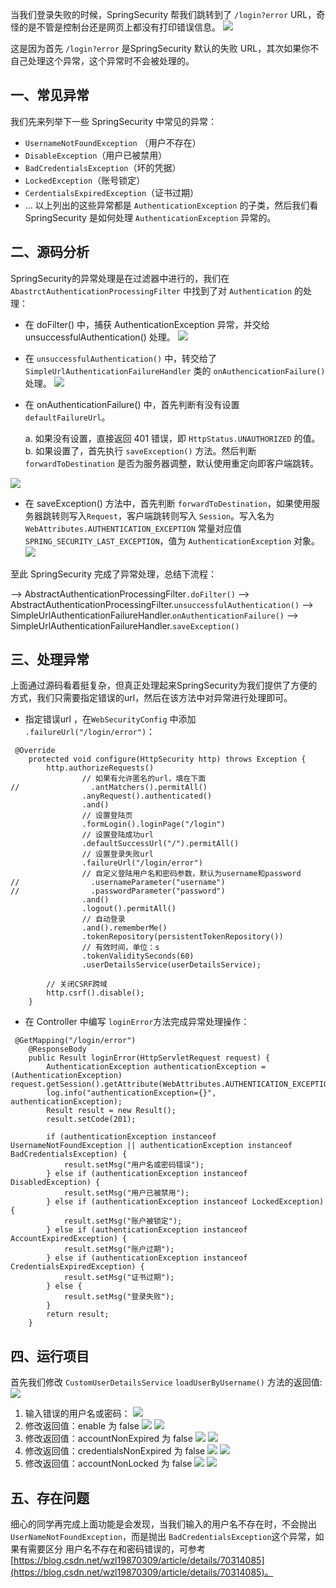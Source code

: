 当我们登录失败的时候，SpringSecurity 帮我们跳转到了 `/login?error` URL，奇怪的是不管是控制台还是网页上都没有打印错误信息。
![](https://upload-images.jianshu.io/upload_images/11464886-8a702143d6654227.png?imageMogr2/auto-orient/strip%7CimageView2/2/w/1240)

这是因为首先 `/login?error` 是SpringSecurity 默认的失败 URL，其次如果你不自己处理这个异常，这个异常时不会被处理的。

## 一、常见异常
我们先来列举下一些 SpringSecurity 中常见的异常：
- `UsernameNotFoundException` （用户不存在）
- `DisableException`（用户已被禁用）
- `BadCredentialsException`（坏的凭据）
- `LockedException`（账号锁定）
- `CerdentialsExpiredException`（证书过期）
- ...
以上列出的这些异常都是 `AuthenticationException` 的子类，然后我们看 SpringSecurity 是如何处理 `AuthenticationException` 异常的。

## 二、源码分析
SpringSecurity的异常处理是在过滤器中进行的，我们在 `AbastrctAuthenticationProcessingFilter` 中找到了对 `Authentication` 的处理：
- 在 doFilter() 中，捕获 AuthenticationException 异常，并交给 unsuccessfulAuthentication() 处理。
![](https://upload-images.jianshu.io/upload_images/11464886-3d79a9c35d16a904.png?imageMogr2/auto-orient/strip%7CimageView2/2/w/1240)
- 在 `unsuccessfulAuthentication()` 中，转交给了 `SimpleUrlAuthenticationFailureHandler` 类的 `onAuthencicationFailure()` 处理。
![](https://upload-images.jianshu.io/upload_images/11464886-5bee808f9e6b76e3.png?imageMogr2/auto-orient/strip%7CimageView2/2/w/1240)
- 在 onAuthenticationFailure() 中，首先判断有没有设置 `defaultFailureUrl`。

   a. 如果没有设置，直接返回 401 错误，即 `HttpStatus.UNAUTHORIZED` 的值。
   b. 如果设置了，首先执行 `saveException()` 方法。然后判断 `forwardToDestination` 是否为服务器调整，默认使用重定向即客户端跳转。

![](https://upload-images.jianshu.io/upload_images/11464886-db57d1e842f65ea2.png?imageMogr2/auto-orient/strip%7CimageView2/2/w/1240)

- 在 saveException() 方法中，首先判断 `forwardToDestination`，如果使用服务器跳转则写入`Request`，客户端跳转则写入 `Session`。写入名为 `WebAttributes.AUTHENTICATION_EXCEPTION` 常量对应值`SPRING_SECURITY_LAST_EXCEPTION`，值为 `AuthenticationException` 对象。
![](https://upload-images.jianshu.io/upload_images/11464886-97e8cb95c2b433fc.png?imageMogr2/auto-orient/strip%7CimageView2/2/w/1240)

至此 SpringSecurity 完成了异常处理，总结下流程：

–> AbstractAuthenticationProcessingFilter`.doFilter()`
–> AbstractAuthenticationProcessingFilter.`unsuccessfulAuthentication()`
–> SimpleUrlAuthenticationFailureHandler.`onAuthenticationFailure()`
–> SimpleUrlAuthenticationFailureHandler.`saveException()`

## 三、处理异常
上面通过源码看着挺复杂，但真正处理起来SpringSecurity为我们提供了方便的方式，我们只需要指定错误的url，然后在该方法中对异常进行处理即可。
- 指定错误url ，在`WebSecurityConfig` 中添加 `.failureUrl("/login/error")`：
```
 @Override
    protected void configure(HttpSecurity http) throws Exception {
        http.authorizeRequests()
                // 如果有允许匿名的url，填在下面
//                .antMatchers().permitAll()
                .anyRequest().authenticated()
                .and()
                // 设置登陆页
                .formLogin().loginPage("/login")
                // 设置登陆成功url
                .defaultSuccessUrl("/").permitAll()
                // 设置登录失败url
                .failureUrl("/login/error")
                // 自定义登陆用户名和密码参数，默认为username和password
//                .usernameParameter("username")
//                .passwordParameter("password")
                .and()
                .logout().permitAll()
                // 自动登录
                .and().rememberMe()
                .tokenRepository(persistentTokenRepository())
                // 有效时间，单位：s
                .tokenValiditySeconds(60)
                .userDetailsService(userDetailsService);

        // 关闭CSRF跨域
        http.csrf().disable();
    }
```
- 在 Controller 中编写 `loginError`方法完成异常处理操作：
```
 @GetMapping("/login/error")
    @ResponseBody
    public Result loginError(HttpServletRequest request) {
        AuthenticationException authenticationException = (AuthenticationException) request.getSession().getAttribute(WebAttributes.AUTHENTICATION_EXCEPTION);
        log.info("authenticationException={}", authenticationException);
        Result result = new Result();
        result.setCode(201);

        if (authenticationException instanceof UsernameNotFoundException || authenticationException instanceof BadCredentialsException) {
            result.setMsg("用户名或密码错误");
        } else if (authenticationException instanceof DisabledException) {
            result.setMsg("用户已被禁用");
        } else if (authenticationException instanceof LockedException) {
            result.setMsg("账户被锁定");
        } else if (authenticationException instanceof AccountExpiredException) {
            result.setMsg("账户过期");
        } else if (authenticationException instanceof CredentialsExpiredException) {
            result.setMsg("证书过期");
        } else {
            result.setMsg("登录失败");
        }
        return result;
    }
```

## 四、运行项目
首先我们修改 `CustomUserDetailsService` `loadUserByUsername()` 方法的返回值:
![](https://upload-images.jianshu.io/upload_images/11464886-67f2c037c3afebcb.png?imageMogr2/auto-orient/strip%7CimageView2/2/w/1240)

1. 输入错误的用户名或密码：
![](https://upload-images.jianshu.io/upload_images/11464886-cf4fcc8d2733ef51.png?imageMogr2/auto-orient/strip%7CimageView2/2/w/1240)
2. 修改返回值：enable 为 false
![](https://upload-images.jianshu.io/upload_images/11464886-db8c5a23787f7f58.png?imageMogr2/auto-orient/strip%7CimageView2/2/w/1240)
![](https://upload-images.jianshu.io/upload_images/11464886-1b413975a3db5a9f.png?imageMogr2/auto-orient/strip%7CimageView2/2/w/1240)
3. 修改返回值：accountNonExpired 为 false
![](https://upload-images.jianshu.io/upload_images/11464886-e9eeedaa1c456014.png?imageMogr2/auto-orient/strip%7CimageView2/2/w/1240)
![](https://upload-images.jianshu.io/upload_images/11464886-98bb1b606fb5fd62.png?imageMogr2/auto-orient/strip%7CimageView2/2/w/1240)
4. 修改返回值：credentialsNonExpired 为 false
![](https://upload-images.jianshu.io/upload_images/11464886-b7d500ecea672441.png?imageMogr2/auto-orient/strip%7CimageView2/2/w/1240)
![](https://upload-images.jianshu.io/upload_images/11464886-012fb669fa01ae6f.png?imageMogr2/auto-orient/strip%7CimageView2/2/w/1240)
5. 修改返回值：accountNonLocked 为 false
![](https://upload-images.jianshu.io/upload_images/11464886-720b9a490c90b419.png?imageMogr2/auto-orient/strip%7CimageView2/2/w/1240)
![](https://upload-images.jianshu.io/upload_images/11464886-ef515a5c2c75a152.png?imageMogr2/auto-orient/strip%7CimageView2/2/w/1240)

## 五、存在问题
细心的同学再完成上面功能是会发现，当我们输入的用户名不存在时，不会抛出`UserNameNotFoundException`，而是抛出 `BadCredentialsException`这个异常，如果有需要区分 用户名不存在和密码错误的，可参考[https://blog.csdn.net/wzl19870309/article/details/70314085](https://blog.csdn.net/wzl19870309/article/details/70314085)。



